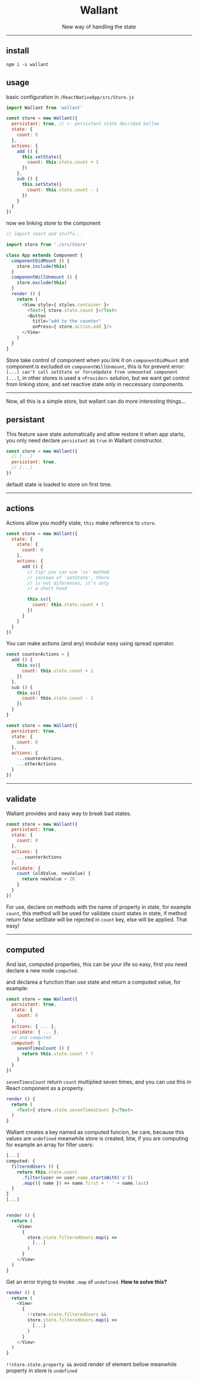 <h1 align="center">Wallant</h1>

<p align="center">New way of handling the state</p>

---
## install
`npm i -s wallant`

## usage

basic configuration in `/ReactNativeApp/src/Store.js`

```js
import Wallant from 'wallant'

const store = new Wallant({
  persistant: true, // <- persistant state decribed bellow
  state: {
    count: 0
  },
  actions: {
    add () {
      this.setState({
        count: this.state.count + 1
      })
    },
    sub () {
      this.setState({
        count: this.state.count - 1
      })
    }
  }
})
```

now we linking store to the component

```js
// import react and stuffs...

import store from './src/Store'

class App extends Component {
  componentDidMount () {
    store.include(this)
  }
  componentWillUnmount () {
    store.exclude(this)
  }
  render () {
    return (
      <View style={ styles.container }>
        <Text>{ store.state.count }</Text>
        <Button
          title="add to the counter"
          onPress={ store.action.add }/>
      </View>
    )
  }
}
```

Store take control of component when you link it on `componentDidMount` and component is excluded on `componentWillUnmount`, this is for prevent error: `[...] can't call setState or forceUpdate from unmounted component [...]`, in other stores is used a `<Provider>` solution, but we want get control from linking store, and set reactive state only in neccessary components.

---
Now, all this is a simple store, but wallant can do more interesting things...

## persistant

This feature save state automatically and allow restore it when app starts, you only need declare `persistant` as `true` in Wallant constructor.

```js
const store = new Wallant({
  // [...]
  persistant: true,
  // [...]
})
```

default state is loaded to store on first time.

---

## actions

Actions allow you modify state, `this` make reference to `store`.

```js
const store = new Wallant({
  state: {
    state: {
      count: 0
    },
    actions: {
      add () {
        // tip! you can use 'ss' method
        // instead of 'setState', there
        // is not diferences, it's only
        // a short hand

        this.ss({
          count: this.state.count + 1
        })
      }
    }
  }
})
```

You can make actions (and any) modular easy using spread operator.

```js
const counterActions = {
  add () {
    this.ss({
      count: this.state.count + 1
    })
  },
  sub () {
    this.ss({
      count: this.state.count - 1
    })    
  }
}

const store = new Wallant({
  persistant: true,
  state: {
    count: 0
  },
  actions: {
    ...counterActions,
    ...otherActions
  }
})

```

---

## validate

Wallant provides and easy way to break bad states.

```js
const store = new Wallant({
  persistant: true,
  state: {
    count: 0
  },
  actions: {
    ...counterActions
  },
  validate: {
    count (oldValue, newValue) {
      return newValue < 20
    }
  }
})
```

For use, declare on methods with the name of property in state, for example `count`, this method will be used for validate count states in state, if method return false setState will be rejected in `count` key, else will be applied. That easy!

---

## computed

And last, computed properties, this can be your life so easy, first you need declare a new node `computed`.

and declarea a function than use state and return a computed value, for example:

```js
const store = new Wallant({
  persistant: true,
  state: {
    count: 0
  },
  actions: { ... },
  validate: { ... },
  // and computed
  computed: {
    sevenTimesCount () {
      return this.state.count * 7
    }
  }
})
```

`sevenTimesCount` return `count` multiplied seven times, and you can use this in React component as a property.

```js
render () {
  return (
    <Text>{ store.state.sevenTimesCount }</Text>
  )
}
```

Wallant creates a key named as computed funcion, be care, because this values are `undefined` meanwhile store is created, btw, if you are computing for example an array for filter users:

```js
[...]
computed: {
  filteredUsers () {
    return this.state.users
      .filter(user => user.name.startsWith('a'))
      .map(({ name }) => name.first + ' ' + name.last)
  }
}
[...]


render () {
  return (
    <View>
      {
        store.state.filteredUsers.map(i =>
          [...]
        )
      }
    </View>
  )
}
```

Get an error trying to invoke `.map` of `undefined`. **How to solve this?**

```js
render () {
  return (
    <View>
      {
        !!store.state.filteredUsers &&
        store.state.filteredUsers.map(i =>
          [...]
        )
      }
    </View>
  )
}
```

`!!store.state.property &&` avoid render of element bellow meanwhile property in store is `undefined`
